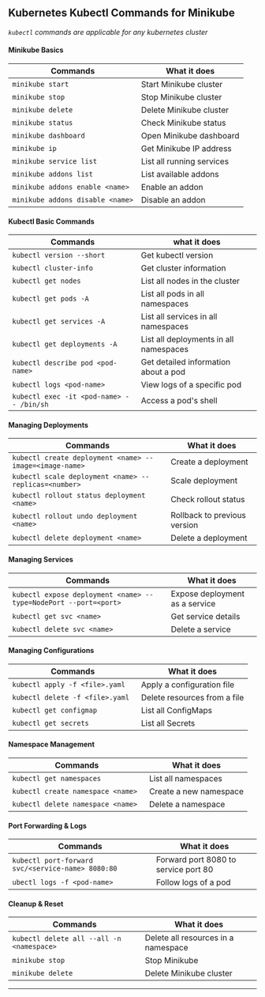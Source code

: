  ## Kubernetes Kubectl Commands for Minikube
 *`kubectl` commands are applicable for any kubernetes cluster*

 #### Minikube Basics
 | Commands        |  What it does
 |-----------------|------------------------------------
`minikube start`  |               Start Minikube cluster
`minikube stop`  |               Stop Minikube cluster
`minikube delete`|               Delete Minikube cluster
`minikube status`|               Check Minikube status
`minikube dashboard`|            Open Minikube dashboard
`minikube ip   ` |                Get Minikube IP address
`minikube service list`|         List all running services
`minikube addons list`|          List available addons
`minikube addons enable <name>`|   Enable an addon
`minikube addons disable <name>`|  Disable an addon
 

 #### Kubectl Basic Commands
| Commands             |what it does|
|----------------------|-------------------------------------| 
|`kubectl version --short  `|          Get kubectl version|
|`kubectl cluster-info `|              Get cluster information|
| `kubectl get nodes    `   |           List all nodes in the cluster|
|`kubectl get pods -A     `|           List all pods in all namespaces|
|`kubectl get services -A `|           List all services in all namespaces|
|`kubectl get deployments -A`|         List all deployments in all namespaces|
|`kubectl describe pod <pod-name> ` |  Get detailed information about a pod|
|`kubectl logs <pod-name>   ` |         View logs of a specific pod|
|`kubectl exec -it <pod-name> -- /bin/sh `|   Access a pod's shell|
 

#### Managing Deployments
| Commands                                              | What it does                  | 
|-------------------------------------------------------|--------------------------------|
|`kubectl create deployment <name> --image=<image-name>`|    Create a deployment|
|`kubectl scale deployment <name> --replicas=<number>  `|    Scale deployment|
|`kubectl rollout status deployment <name>   `|              Check rollout status|
|`kubectl rollout undo deployment <name>   `|                Rollback to previous version|
|`kubectl delete deployment <name>  `|                       Delete a deployment|
 

#### Managing Services
| Commands                                              | What it does                  | 
|-------------------------------------------------------|--------------------------------|
|`kubectl expose deployment <name> --type=NodePort --port=<port>`|   Expose deployment as a service|
|`kubectl get svc <name>     `|                                      Get service details|
|`kubectl delete svc <name>   `|                                     Delete a service|
 

#### Managing Configurations
 | Commands                                              | What it does                  | 
|-------------------------------------------------------|--------------------------------|
|`kubectl apply -f <file>.yaml `|    Apply a configuration file|
|`kubectl delete -f <file>.yaml `|   Delete resources from a file|
|`kubectl get configmap  `|          List all ConfigMaps|
|`kubectl get secrets   `|           List all Secrets|
 

#### Namespace Management
 | Commands                                              | What it does                  | 
|-------------------------------------------------------|--------------------------------|
|`kubectl get namespaces      `|        List all namespaces|
|`kubectl create namespace <name> `|    Create a new namespace|
|`kubectl delete namespace <name> `|    Delete a namespace
 

#### Port Forwarding & Logs
| Commands                                              | What it does                  | 
|-------------------------------------------------------|--------------------------------| 
|`kubectl port-forward svc/<service-name> 8080:80`|   Forward port 8080 to service port 80|
|`ubectl logs -f <pod-name>   `|                    Follow logs of a pod|
 

#### Cleanup & Reset
 | Commands                                              | What it does                  | 
|-------------------------------------------------------|--------------------------------|
|`kubectl delete all --all -n <namespace>`|   Delete all resources in a namespace|
|`minikube stop       `|                      Stop Minikube|
|`minikube delete   `|                        Delete Minikube cluster|
 

---

